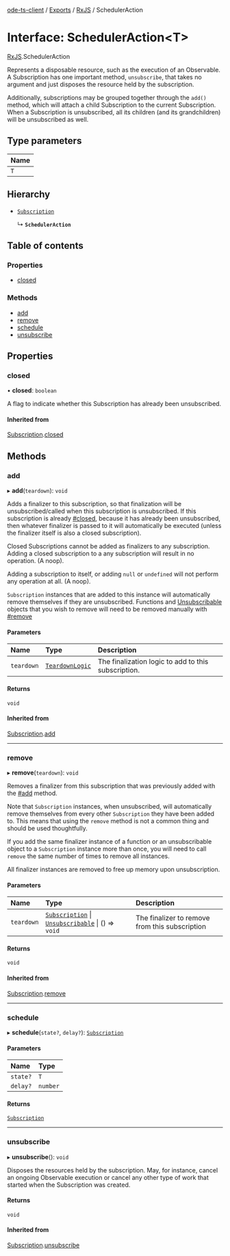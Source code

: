 [ode-ts-client](../README.md) / [Exports](../modules.md) / [RxJS](../modules/RxJS.md) / SchedulerAction

# Interface: SchedulerAction<T\>

[RxJS](../modules/RxJS.md).SchedulerAction

Represents a disposable resource, such as the execution of an Observable. A
Subscription has one important method, `unsubscribe`, that takes no argument
and just disposes the resource held by the subscription.

Additionally, subscriptions may be grouped together through the `add()`
method, which will attach a child Subscription to the current Subscription.
When a Subscription is unsubscribed, all its children (and its grandchildren)
will be unsubscribed as well.

## Type parameters

| Name |
| :------ |
| `T` |

## Hierarchy

- [`Subscription`](../classes/RxJS.Subscription.md)

  ↳ **`SchedulerAction`**

## Table of contents

### Properties

- [closed](RxJS.SchedulerAction.md#closed)

### Methods

- [add](RxJS.SchedulerAction.md#add)
- [remove](RxJS.SchedulerAction.md#remove)
- [schedule](RxJS.SchedulerAction.md#schedule)
- [unsubscribe](RxJS.SchedulerAction.md#unsubscribe)

## Properties

### closed

• **closed**: `boolean`

A flag to indicate whether this Subscription has already been unsubscribed.

#### Inherited from

[Subscription](../classes/RxJS.Subscription.md).[closed](../classes/RxJS.Subscription.md#closed)

## Methods

### add

▸ **add**(`teardown`): `void`

Adds a finalizer to this subscription, so that finalization will be unsubscribed/called
when this subscription is unsubscribed. If this subscription is already [#closed](../modules/RxJS.md),
because it has already been unsubscribed, then whatever finalizer is passed to it
will automatically be executed (unless the finalizer itself is also a closed subscription).

Closed Subscriptions cannot be added as finalizers to any subscription. Adding a closed
subscription to a any subscription will result in no operation. (A noop).

Adding a subscription to itself, or adding `null` or `undefined` will not perform any
operation at all. (A noop).

`Subscription` instances that are added to this instance will automatically remove themselves
if they are unsubscribed. Functions and [Unsubscribable](RxJS.Unsubscribable.md) objects that you wish to remove
will need to be removed manually with [#remove](../modules/RxJS.md)

#### Parameters

| Name | Type | Description |
| :------ | :------ | :------ |
| `teardown` | [`TeardownLogic`](../modules/RxJS.md#teardownlogic) | The finalization logic to add to this subscription. |

#### Returns

`void`

#### Inherited from

[Subscription](../classes/RxJS.Subscription.md).[add](../classes/RxJS.Subscription.md#add)

___

### remove

▸ **remove**(`teardown`): `void`

Removes a finalizer from this subscription that was previously added with the [#add](../modules/RxJS.md) method.

Note that `Subscription` instances, when unsubscribed, will automatically remove themselves
from every other `Subscription` they have been added to. This means that using the `remove` method
is not a common thing and should be used thoughtfully.

If you add the same finalizer instance of a function or an unsubscribable object to a `Subscription` instance
more than once, you will need to call `remove` the same number of times to remove all instances.

All finalizer instances are removed to free up memory upon unsubscription.

#### Parameters

| Name | Type | Description |
| :------ | :------ | :------ |
| `teardown` | [`Subscription`](../classes/RxJS.Subscription.md) \| [`Unsubscribable`](RxJS.Unsubscribable.md) \| () => `void` | The finalizer to remove from this subscription |

#### Returns

`void`

#### Inherited from

[Subscription](../classes/RxJS.Subscription.md).[remove](../classes/RxJS.Subscription.md#remove)

___

### schedule

▸ **schedule**(`state?`, `delay?`): [`Subscription`](../classes/RxJS.Subscription.md)

#### Parameters

| Name | Type |
| :------ | :------ |
| `state?` | `T` |
| `delay?` | `number` |

#### Returns

[`Subscription`](../classes/RxJS.Subscription.md)

___

### unsubscribe

▸ **unsubscribe**(): `void`

Disposes the resources held by the subscription. May, for instance, cancel
an ongoing Observable execution or cancel any other type of work that
started when the Subscription was created.

#### Returns

`void`

#### Inherited from

[Subscription](../classes/RxJS.Subscription.md).[unsubscribe](../classes/RxJS.Subscription.md#unsubscribe)
